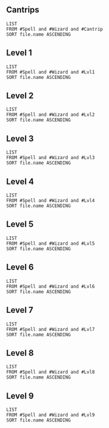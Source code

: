 ## Cantrips
```dataview
LIST
FROM #Spell and #Wizard and #Cantrip 
SORT file.name ASCENDING 
```
## Level 1
```dataview
LIST
FROM #Spell and #Wizard and #Lvl1
SORT file.name ASCENDING
```
## Level 2
```dataview
LIST
FROM #Spell and #Wizard and #Lvl2
SORT file.name ASCENDING
```
## Level 3
```dataview
LIST
FROM #Spell and #Wizard and #Lvl3
SORT file.name ASCENDING
```
## Level 4
```dataview
LIST
FROM #Spell and #Wizard and #Lvl4
SORT file.name ASCENDING
```
## Level 5
```dataview
LIST
FROM #Spell and #Wizard and #Lvl5
SORT file.name ASCENDING
```
## Level 6
```dataview
LIST
FROM #Spell and #Wizard and #Lvl6
SORT file.name ASCENDING
```
## Level 7
```dataview
LIST
FROM #Spell and #Wizard and #Lvl7
SORT file.name ASCENDING
```
## Level 8
```dataview
LIST
FROM #Spell and #Wizard and #Lvl8
SORT file.name ASCENDING
```
## Level 9
```dataview
LIST
FROM #Spell and #Wizard and #Lvl9
SORT file.name ASCENDING
```
